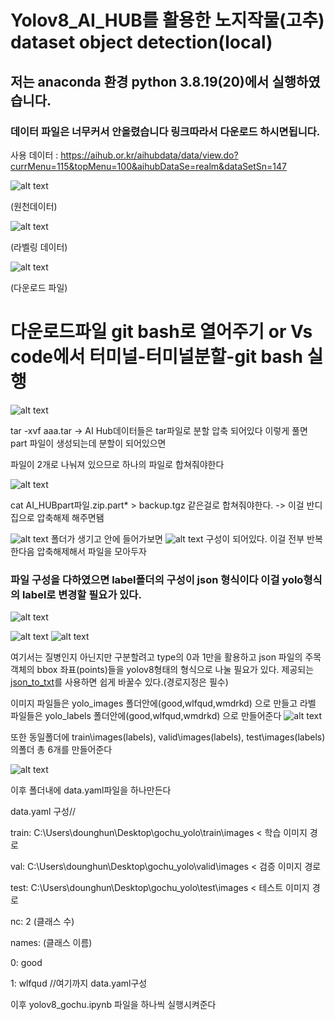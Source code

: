 # Yolov8_AI_HUB를 활용한 노지작물(고추) dataset object detection(local)
## 저는 anaconda 환경 python 3.8.19(20)에서 실행하였습니다.
### 데이터 파일은 너무커서 안올렸습니다 링크따라서 다운로드 하시면됩니다.

사용 데이터 : https://aihub.or.kr/aihubdata/data/view.do?currMenu=115&topMenu=100&aihubDataSe=realm&dataSetSn=147

![alt text]([readmeimage/image.png])

(원천데이터)

![alt text](readmeimage/image-1.png)

(라벨링 데이터)

![alt text](readmeimage/image-2.png)

(다운로드 파일)
# 다운로드파일 git bash로 열어주기 or Vs code에서 터미널-터미널분할-git bash 실행
![alt text](readmeimage/image-3.png)

tar -xvf aaa.tar -> AI Hub데이터들은 tar파일로 분할 압축 되어있다 이렇게 풀면 part 파일이 생성되는데 분할이 되어있으면

파일이 2개로 나눠져 있으므로 하나의 파일로 합쳐줘야한다

![alt text](readmeimage/image-4.png)

cat AI_HUBpart파일.zip.part* > backup.tgz 같은걸로 합쳐줘야한다. -> 이걸 반디집으로 압축해제 해주면됌

![alt text](readmeimage/image-5.png)
폴더가 생기고 안에 들어가보면 
![alt text](readmeimage/image-6.png)
구성이 되어있다. 이걸 전부 반복한다음 압축해제해서 파일을 모아두자

### 파일 구성을 다하였으면 label폴더의 구성이 json 형식이다 이걸 yolo형식의 label로 변경할 필요가 있다.
![alt text](readmeimage/image-7.png)

![alt text](readmeimage/image-8.png)
![alt text](readmeimage/image-9.png)

여기서는 질병인지 아닌지만 구분할려고 type의 0과 1만을 활용하고 json 파일의 주목 객체의 bbox 좌표(points)들을 
yolov8형태의 형식으로 나눌 필요가 있다. 
제공되는 [json_to_txt](json_to_txt.py)를 사용하면 쉽게 바꿀수 있다.(경로지정은 필수)

이미지 파일들은 yolo_images 폴더안에(good,wlfqud,wmdrkd) 으로 만들고
라벨 파일들은 yolo_labels 폴더안에(good,wlfqud,wmdrkd) 으로 만들어준다
![alt text](readmeimage/image10.png)

또한 동일폴더에 train\images(labels), valid\images(labels), test\images(labels) 의폴더 총 6개를 만들어준다

![alt text](readmeimage/image11.png)

이후 폴더내에 data.yaml파일을 하나만든다

data.yaml 구성//

train: C:\Users\dounghun\Desktop\gochu_yolo\train\images < 학습 이미지 경로

val: C:\Users\dounghun\Desktop\gochu_yolo\valid\images   < 검증 이미지 경로

test: C:\Users\dounghun\Desktop\gochu_yolo\test\images   < 테스트 이미지 경로

nc: 2 (클래스 수)

names: (클래스 이름)

0: good

1: wlfqud //여기까지 data.yaml구성


이후 yolov8_gochu.ipynb 파일을 하나씩 실행시켜준다
